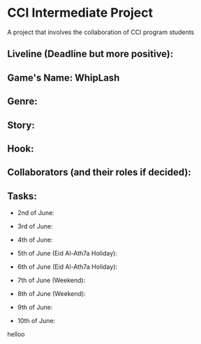 # CCI Intermediate Project
A project that involves the collaboration of CCI program students

## Liveline (Deadline but more positive):

## Game's Name: WhipLash

## Genre:

## Story:

## Hook:

## Collaborators (and their roles if decided):

## Tasks:

- 2nd of June:

- 3rd of June:

- 4th of June:

- 5th of June (Eid Al-Ath7a Holiday):

- 6th of June (Eid Al-Ath7a Holiday):

- 7th of June (Weekend):

- 8th of June (Weekend):

- 9th of June:

- 10th of June:

helloo